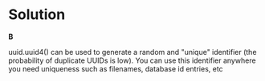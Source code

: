 # Solution

**B**

uuid.uuid4() can be used to generate a random and "unique" identifier (the probability of duplicate UUIDs is low). You can use this identifier anywhere
you need uniqueness such as filenames, database id entries, etc
